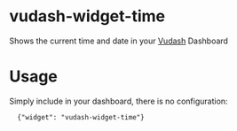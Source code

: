 # vudash-widget-time

Shows the current time and date in your [Vudash](https://npmjs.org/vudash) Dashboard

Usage
=====
Simply include in your dashboard, there is no configuration:

```
  {"widget": "vudash-widget-time"}
```

